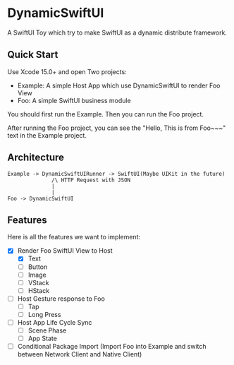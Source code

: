 # DynamicSwiftUI

A SwiftUI Toy which try to make SwiftUI as a dynamic distribute framework.

## Quick Start

Use Xcode 15.0+ and open Two projects:

- Example: A simple Host App which use DynamicSwiftUI to render Foo View
- Foo: A simple SwiftUI business module

You should first run the Example. Then you can run the Foo project.

After running the Foo project, you can see the "Hello, This is from Foo~~~" text in the Example project.

## Architecture

```
Example -> DynamicSwiftUIRunner -> SwiftUI(Maybe UIKit in the future)
              /\ HTTP Request with JSON
              |
              |
Foo -> DynamicSwiftUI
```

## Features

Here is all the features we want to implement:

- [x] Render Foo SwiftUI View to Host
  - [x] Text
  - [ ] Button
  - [ ] Image
  - [ ] VStack
  - [ ] HStack
- [ ] Host Gesture response to Foo
  - [ ] Tap
  - [ ] Long Press
- [ ] Host App Life Cycle Sync
  - [ ] Scene Phase
  - [ ] App State
- [ ] Conditional Package Import (Import Foo into Example and switch between Network Client and Native Client)
